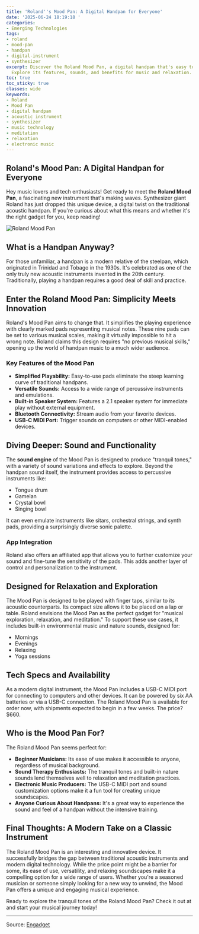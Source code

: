 ```yaml
---
title: 'Roland''s Mood Pan: A Digital Handpan for Everyone'
date: '2025-06-24 18:19:18 '
categories:
- Emerging Technologies
tags:
- roland
- mood-pan
- handpan
- digital-instrument
- synthesizer
excerpt: Discover the Roland Mood Pan, a digital handpan that's easy to play for everyone.
  Explore its features, sounds, and benefits for music and relaxation.
toc: true
toc_sticky: true
classes: wide
keywords:
- Roland
- Mood Pan
- digital handpan
- acoustic instrument
- synthesizer
- music technology
- meditation
- relaxation
- electronic music
---
```


## Roland's Mood Pan: A Digital Handpan for Everyone

Hey music lovers and tech enthusiasts! Get ready to meet the **Roland Mood Pan**, a fascinating new instrument that's making waves. Synthesizer giant Roland has just dropped this unique device, a digital twist on the traditional acoustic handpan. If you're curious about what this means and whether it's the right gadget for you, keep reading!

![Roland Mood Pan](https://o.aolcdn.com/images/dims?image_uri=https%3A%2F%2Fs.yimg.com%2Fos%2Fcreatr-uploaded-images%2F2025-06%2F971323f0-5121-11f0-afdf-ed3eb1ea7360&resize=1400%2C840&client=19f2b5e49a271b2bde77&signature=2524b1f3b8cfeecc5aea8fdbfccef7513ff2fd9b)

## What is a Handpan Anyway?

For those unfamiliar, a handpan is a modern relative of the steelpan, which originated in Trinidad and Tobago in the 1930s. It's celebrated as one of the only truly new acoustic instruments invented in the 20th century. Traditionally, playing a handpan requires a good deal of skill and practice.

## Enter the Roland Mood Pan: Simplicity Meets Innovation

Roland's Mood Pan aims to change that. It simplifies the playing experience with clearly marked pads representing musical notes. These nine pads can be set to various musical scales, making it virtually impossible to hit a wrong note. Roland claims this design requires "no previous musical skills," opening up the world of handpan music to a much wider audience.

### Key Features of the Mood Pan

*   **Simplified Playability:** Easy-to-use pads eliminate the steep learning curve of traditional handpans.
*   **Versatile Sounds:** Access to a wide range of percussive instruments and emulations.
*   **Built-in Speaker System:** Features a 2.1 speaker system for immediate play without external equipment.
*   **Bluetooth Connectivity:** Stream audio from your favorite devices.
*   **USB-C MIDI Port:** Trigger sounds on computers or other MIDI-enabled devices.

## Diving Deeper: Sound and Functionality

The **sound engine** of the Mood Pan is designed to produce "tranquil tones," with a variety of sound variations and effects to explore. Beyond the handpan sound itself, the instrument provides access to percussive instruments like:

*   Tongue drum
*   Gamelan
*   Crystal bowl
*   Singing bowl

It can even emulate instruments like sitars, orchestral strings, and synth pads, providing a surprisingly diverse sonic palette.

### App Integration

Roland also offers an affiliated app that allows you to further customize your sound and fine-tune the sensitivity of the pads. This adds another layer of control and personalization to the instrument.

## Designed for Relaxation and Exploration

The Mood Pan is designed to be played with finger taps, similar to its acoustic counterparts. Its compact size allows it to be placed on a lap or table. Roland envisions the Mood Pan as the perfect gadget for "musical exploration, relaxation, and meditation." To support these use cases, it includes built-in environmental music and nature sounds, designed for:

*   Mornings
*   Evenings
*   Relaxing
*   Yoga sessions

## Tech Specs and Availability

As a modern digital instrument, the Mood Pan includes a USB-C MIDI port for connecting to computers and other devices. It can be powered by six AA batteries or via a USB-C connection. The Roland Mood Pan is available for order now, with shipments expected to begin in a few weeks. The price? $660.

## Who is the Mood Pan For?

The Roland Mood Pan seems perfect for:

*   **Beginner Musicians:** Its ease of use makes it accessible to anyone, regardless of musical background.
*   **Sound Therapy Enthusiasts:** The tranquil tones and built-in nature sounds lend themselves well to relaxation and meditation practices.
*   **Electronic Music Producers:** The USB-C MIDI port and sound customization options make it a fun tool for creating unique soundscapes.
*   **Anyone Curious About Handpans:** It's a great way to experience the sound and feel of a handpan without the intensive training.

## Final Thoughts: A Modern Take on a Classic Instrument

The Roland Mood Pan is an interesting and innovative device. It successfully bridges the gap between traditional acoustic instruments and modern digital technology. While the price point might be a barrier for some, its ease of use, versatility, and relaxing soundscapes make it a compelling option for a wide range of users. Whether you're a seasoned musician or someone simply looking for a new way to unwind, the Mood Pan offers a unique and engaging musical experience.

Ready to explore the tranquil tones of the Roland Mood Pan? Check it out at  and start your musical journey today!

---

Source: [Engadget](https://www.engadget.com/general/roland-just-released-a-weird-little-riff-on-an-acoustic-handpan-180051436.html?src=rss)